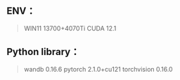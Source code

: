 ## ENV：
> WIN11 13700+4070Ti
CUDA 12.1

## Python library：
> wandb 0.16.6
pytorch 2.1.0+cu121
torchvision 0.16.0
